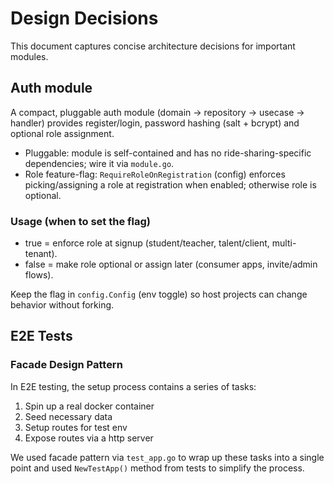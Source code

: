 # Design Decisions

This document captures concise architecture decisions for important modules.

## Auth module

A compact, pluggable auth module (domain → repository → usecase → handler) provides register/login, password hashing (salt + bcrypt) and optional role assignment.

- Pluggable: module is self-contained and has no ride-sharing-specific dependencies; wire it via `module.go`.
- Role feature-flag: `RequireRoleOnRegistration` (config) enforces picking/assigning a role at registration when enabled; otherwise role is optional.

### Usage (when to set the flag)

- true = enforce role at signup (student/teacher, talent/client, multi-tenant).
- false = make role optional or assign later (consumer apps, invite/admin flows).

Keep the flag in `config.Config` (env toggle) so host projects can change behavior without forking.

## E2E Tests

### Facade Design Pattern

In E2E testing, the setup process contains a series of tasks:

1. Spin up a real docker container
2. Seed necessary data
3. Setup routes for test env
4. Expose routes via a http server

We used facade pattern via `test_app.go` to wrap up these tasks into a single point and used `NewTestApp()` method from tests to simplify the process.
